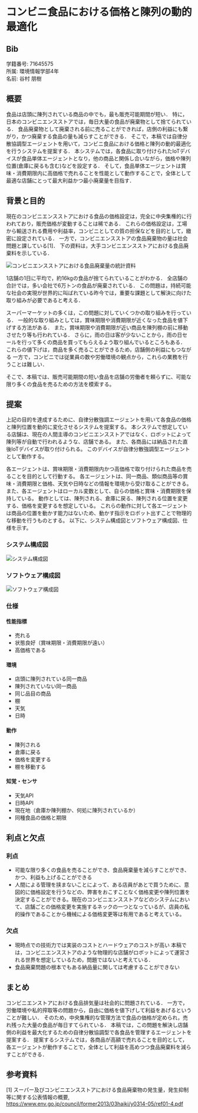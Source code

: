 # コンビニ食品における価格と陳列の動的最適化
## Bib
学籍番号: 71645575  
所属: 環境情報学部4年  
名前: 谷村 朋樹


## 概要
食品は店頭に陳列されている商品の中でも，最も販売可能期間が短い．
特に，日本のコンビニエンスストアでは，毎日大量の食品が廃棄物として捨てられている．
食品廃棄物として廃棄される前に売ることができれば，店側の利益にも繋がり，かつ廃棄する食品の量も減らすことができる．
そこで，本稿では自律分散協調型エージェントを用いて，コンビニ食品における価格と陳列の動的最適化を行うシステムを提案する．
本システムでは，各食品に取り付けられたIoTデバイスが食品単体エージェントとなり，他の商品と関係し合いながら，価格や陳列位置(倉庫に戻るも含む)などを設定する．
そして，食品単体エージェントは賞味・消費期限内に高価格で売れることを性能として動作することで，全体として最適な店舗にとって最大利益かつ最小廃棄量を目指す．


## 背景と目的
現在のコンビニエンスストアにおける食品の価格設定は，完全に中央集権的に行われており，販売価格が変動することは稀である．
これらの価格設定は，工場から輸送される費用や利益率，コンビニとしての質の担保などを目的として，緻密に設定されている．
一方で，コンビニエンスストアの食品廃棄物の量は社会問題と課している[1]．
下の資料は，大手コンビニエンスストアにおける食品廃棄料を示している．

![コンビニエンスストアにおける食品廃棄量の統計資料](food_trash_statistics.png)

1店舗の1日に平均で，約16kgの食品が捨てられていることがわかる．
全店舗の合計では，多い会社で6万トンの食品が廃棄されている．
この問題は，持続可能な社会の実現が世界的に叫ばれている昨今では，重要な課題として解決に向けた取り組みが必要であると考える．

スーパーマーケットの多くは，この問題に対していくつかの取り組みを行っている．
一般的な取り組みとしては，賞味期限や消費期限が近くなった食品を値下げする方法がある．
また，賞味期限や消費期限が近い商品を陳列棚の前に移動させたり等も行われている．
さらに，雨の日は客が少ないことから，雨の日セールを行って多くの商品を買ってもらえるよう取り組んでいるところもある．
これらの値下げは，商品を多く売ることができるため，店舗側の利益にもつながる
一方で，コンビニでは従業員の数や労働環境の観点から，これらの業務を行うことは難しい．

そこで、本稿では、販売可能期間の短い食品を店舗の労働者を頼らずに、可能な限り多くの食品を売るための方法を模索する。


## 提案
上記の目的を達成するために、自律分散強調エージェントを用いて各食品の価格と陳列位置を動的に変化させるシステムを提案する。
本システムで想定している店舗は、現在の人間主導のコンビニエンスストアではなく、ロボットによって陳列等が自動で行われるような、店舗である。
また、各商品には納品された直後IoTデバイスが取り付けられる。
このデバイスが自律分散強調型エージェントとして動作する。

各エージェントは、賞味期限・消費期限内かつ高価格で取り付けられた商品を売ることを目的として行動する。
各エージェントは、同一商品、類似商品等の賞味・消費期限と価格、天気や日時などの情報を環境から受け取ることができる。
また、各エージェントはローカル変数として、自らの価格と賞味・消費期限を保持している。
動作としては、陳列される、倉庫に戻る、陳列される位置を変更する、価格を変更するを想定している。
これらの動作に対して各エージェントは商品の位置を動かす能力はないため、動かす指示をロボット出すことで物理的な移動を行うものとする。
以下に、システム構成図とソフトウェア構成図、仕様を示す。

### システム構成図
![システム構成図](system_components.jpeg)


### ソフトウェア構成図
![ソフトウェア構成図](software_components.jpeg)


### 仕様
#### 性能指標
- 売れる
- 状態良好（賞味期限・消費期限が遠い）
- 高価格である

#### 環境
- 店頭に陳列されている同一商品
- 陳列されていない同一商品
- 同じ品目の商品
- 棚
- 天気
- 日時

#### 動作
- 陳列される
- 倉庫に戻る
- 価格を変更する
- 棚を移動する

#### 知覚・センサ
- 天気API
- 日時API
- 現在地（倉庫か陳列棚か、何処に陳列されているか）
- 同種食品の価格と期限


## 利点と欠点
### 利点
- 可能な限り多くの食品を売ることができ、食品廃棄量を減らすことができ、かつ、利益も上げることができる
- 人間による管理を挟まないことによって、ある店員があとで買うために、意図的に価格設定を行うなどの、弊害をおこすことなく価格変更や陳列位置を決定することができる。現在のコンビニエンスストアなどのシステムにおいて、店舗ごとの価格変更を実施するネックの一つとなっているが、店員の私的操作であることから機械による価格変更等は有用であると考えている。

### 欠点
- 現時点での技術力では実装のコストとハードウェアのコストが高い
本稿では，コンビニエンスストアのような物理的な店舗がロボットによって運営される世界を想定しているため，問題ではないと考えている．
- 食品廃棄問題の根本でもある納品量に関しては考慮することができない


## まとめ
コンビニエンストアにおける食品排気量は社会的に問題されている．
一方で，労働環境や私的搾取等の問題から，自由に価格を値下げして利益をあげるということが難しい．
そのため，中央集権的な管理方法で食品の価格が定められ，売れ残った大量の食品が毎日すてられている．
本稿では，この問題を解決し店舗側の利益を最大化するための自律分散協調型で各食品を管理するエージェントを提案する．
提案するシステムでは，各商品が高額で売れることを目的として，各エージェントが動作することで，全体として利益を高めつつ食品廃棄料を減らすことができる．


## 参考資料
[1] スーパー及びコンビニエンスストアにおける食品廃棄物の発生量，発生抑制等に関する公表情報の概要, https://www.env.go.jp/council/former2013/03haiki/y0314-05/ref01-4.pdf

